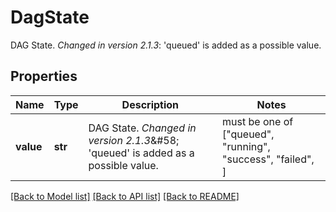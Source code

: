 # DagState

DAG State.  *Changed in version 2.1.3*&#58; 'queued' is added as a possible value. 

## Properties
Name | Type | Description | Notes
------------ | ------------- | ------------- | -------------
**value** | **str** | DAG State.  *Changed in version 2.1.3*&amp;#58; &#39;queued&#39; is added as a possible value.  |  must be one of ["queued", "running", "success", "failed", ]

[[Back to Model list]](../README.md#documentation-for-models) [[Back to API list]](../README.md#documentation-for-api-endpoints) [[Back to README]](../README.md)



